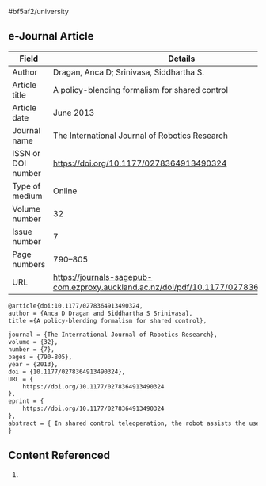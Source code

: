 #bf5af2/university 

## e-Journal Article

| Field              | Details                                                                              |
| ------------------ | ------------------------------------------------------------------------------------ |
| Author             | Dragan, Anca D; Srinivasa, Siddhartha S.                                             |
| Article title      | A policy-blending formalism for shared control                                       |
| Article date       | June 2013                                                                            |
| Journal name       | The International Journal of Robotics Research                                       |
| ISSN or DOI number | https://doi.org/10.1177/0278364913490324                                             |
| Type of medium     | Online                                                                               |
| Volume number      | 32                                                                                   |
| Issue number       | 7                                                                                    |
| Page numbers       | 790–805                                                                              |
| URL                | https://journals-sagepub-com.ezproxy.auckland.ac.nz/doi/pdf/10.1177/0278364913490324 |

```tex
@article{doi:10.1177/0278364913490324,
author = {Anca D Dragan and Siddhartha S Srinivasa},
title ={A policy-blending formalism for shared control},

journal = {The International Journal of Robotics Research},
volume = {32},
number = {7},
pages = {790-805},
year = {2013},
doi = {10.1177/0278364913490324},
URL = { 
	https://doi.org/10.1177/0278364913490324
},
eprint = { 
	https://doi.org/10.1177/0278364913490324
},
abstract = { In shared control teleoperation, the robot assists the user in accomplishing the desired task, making teleoperation easier and more seamless. Rather than simply executing the user’s input, which is hindered by the inadequacies of the interface, the robot attempts to predict the user’s intent, and assists in accomplishing it. In this work, we are interested in the scientific underpinnings of assistance: we propose an intuitive formalism that captures assistance as policy blending, illustrate how some of the existing techniques for shared control instantiate it, and provide a principled analysis of its main components: prediction of user intent and its arbitration with the user input. We define the prediction problem, with foundations in inverse reinforcement learning, discuss simplifying assumptions that make it tractable, and test these on data from users teleoperating a robotic manipulator. We define the arbitration problem from a control-theoretic perspective, and turn our attention to what users consider good arbitration. We conduct a user study that analyzes the effect of different factors on the performance of assistance, indicating that arbitration should be contextual: it should depend on the robot’s confidence in itself and in the user, and even the particulars of the user. Based on the study, we discuss challenges and opportunities that a robot sharing the control with the user might face: adaptation to the context and the user, legibility of behavior, and the closed loop between prediction and user behavior. }
}
```

## Content Referenced

1. 
